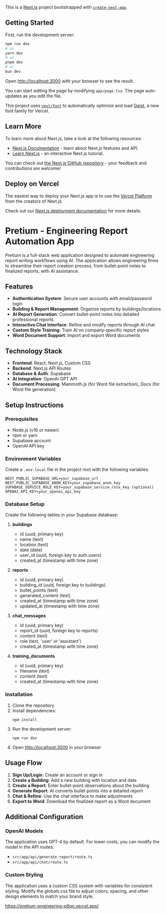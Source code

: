 This is a [Next.js](https://nextjs.org) project bootstrapped with [`create-next-app`](https://nextjs.org/docs/app/api-reference/cli/create-next-app).

## Getting Started

First, run the development server:

```bash
npm run dev
# or
yarn dev
# or
pnpm dev
# or
bun dev
```

Open [http://localhost:3000](http://localhost:3000) with your browser to see the result.

You can start editing the page by modifying `app/page.tsx`. The page auto-updates as you edit the file.

This project uses [`next/font`](https://nextjs.org/docs/app/building-your-application/optimizing/fonts) to automatically optimize and load [Geist](https://vercel.com/font), a new font family for Vercel.

## Learn More

To learn more about Next.js, take a look at the following resources:

- [Next.js Documentation](https://nextjs.org/docs) - learn about Next.js features and API.
- [Learn Next.js](https://nextjs.org/learn) - an interactive Next.js tutorial.

You can check out [the Next.js GitHub repository](https://github.com/vercel/next.js) - your feedback and contributions are welcome!

## Deploy on Vercel

The easiest way to deploy your Next.js app is to use the [Vercel Platform](https://vercel.com/new?utm_medium=default-template&filter=next.js&utm_source=create-next-app&utm_campaign=create-next-app-readme) from the creators of Next.js.

Check out our [Next.js deployment documentation](https://nextjs.org/docs/app/building-your-application/deploying) for more details.

# Pretium - Engineering Report Automation App

Pretium is a full-stack web application designed to automate engineering report writing workflows using AI. The application allows engineering firms to streamline their report creation process, from bullet-point notes to finalized reports, with AI assistance.

## Features

- **Authentication System**: Secure user accounts with email/password login
- **Building & Report Management**: Organize reports by buildings/locations
- **AI Report Generation**: Convert bullet-point notes into detailed professional reports
- **Interactive Chat Interface**: Refine and modify reports through AI chat
- **Custom Style Training**: Train AI on company-specific report styles
- **Word Document Support**: Import and export Word documents

## Technology Stack

- **Frontend**: React, Next.js, Custom CSS
- **Backend**: Next.js API Routes
- **Database & Auth**: Supabase
- **AI Integration**: OpenAI GPT API
- **Document Processing**: Mammoth.js (for Word file extraction), Docx (for Word file generation)

## Setup Instructions

### Prerequisites

- Node.js (v16 or newer)
- npm or yarn
- Supabase account
- OpenAI API key

### Environment Variables

Create a `.env.local` file in the project root with the following variables:

```
NEXT_PUBLIC_SUPABASE_URL=your_supabase_url
NEXT_PUBLIC_SUPABASE_ANON_KEY=your_supabase_anon_key
SUPABASE_SERVICE_ROLE_KEY=your_supabase_service_role_key (optional)
OPENAI_API_KEY=your_openai_api_key
```

### Database Setup

Create the following tables in your Supabase database:

1. **buildings**

   - id (uuid, primary key)
   - name (text)
   - location (text)
   - date (date)
   - user_id (uuid, foreign key to auth.users)
   - created_at (timestamp with time zone)

2. **reports**

   - id (uuid, primary key)
   - building_id (uuid, foreign key to buildings)
   - bullet_points (text)
   - generated_content (text)
   - created_at (timestamp with time zone)
   - updated_at (timestamp with time zone)

3. **chat_messages**

   - id (uuid, primary key)
   - report_id (uuid, foreign key to reports)
   - content (text)
   - role (text, 'user' or 'assistant')
   - created_at (timestamp with time zone)

4. **training_documents**
   - id (uuid, primary key)
   - filename (text)
   - content (text)
   - created_at (timestamp with time zone)

### Installation

1. Clone the repository
2. Install dependencies:
   ```
   npm install
   ```
3. Run the development server:
   ```
   npm run dev
   ```
4. Open [http://localhost:3000](http://localhost:3000) in your browser

## Usage Flow

1. **Sign Up/Login**: Create an account or sign in
2. **Create a Building**: Add a new building with location and date
3. **Create a Report**: Enter bullet-point observations about the building
4. **Generate Report**: AI converts bullet points into a detailed report
5. **Chat & Refine**: Use the chat interface to make adjustments
6. **Export to Word**: Download the finalized report as a Word document

## Additional Configuration

### OpenAI Models

The application uses GPT-4 by default. For lower costs, you can modify the model in the API routes:

- `src/app/api/generate-report/route.ts`
- `src/app/api/chat/route.ts`

### Custom Styling

The application uses a custom CSS system with variables for consistent styling. Modify the globals.css file to adjust colors, spacing, and other design elements to match your brand style.

https://pretium-engineering-p8qn.vercel.app/
